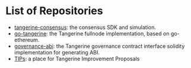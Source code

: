 # List of Repositories

* [tangerine-consensus](https://github.com/byzantine-lab/tangerine-consensus): the consensus SDK and simulation.
* [go-tangerine](https://github.com/byzantine-lab/go-tangerine): the Tangerine fullnode implementation, based on go-ethereum.
* [governance-abi](https://github.com/byzantine-lab/governance-abi): the Tangerine governance contract interface solidity implementation for generating ABI.
* [TIPs](https://github.com/byzantine-lab/TIPs): a place for Tangerine Improvement Proposals
